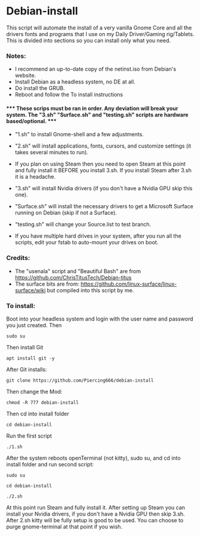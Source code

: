 # Debian-install
This script will automate the install of a very vanilla Gnome Core and all the drivers fonts and programs that I use on my Daily Driver/Gaming rig/Tablets.
This is divided into sections so you can install only what you need.


### Notes:
- I recommend an up-to-date copy of the netinst.iso from Debian's website.
- Install Debian as a headless system, no DE at all.
- Do install the GRUB.
- Reboot and follow the To install instructions

#### *** These scrips must be ran in order. Any deviation will break your system. The "3.sh" "Surface.sh" and "testing.sh" scripts are hardware based/optional. ***
  
- "1.sh" to install Gnome-shell and a few adjustments.
  
- "2.sh" will install applications, fonts, cursors, and customize settings (it takes several minutes to run).

- If you plan on using Steam then you need to open Steam at this point and fully install it BEFORE you install 3.sh. If you install Steam after 3.sh it is a headache.
  
- "3.sh" will install Nvidia drivers (if you don't have a Nvidia GPU skip this one).
  
- "Surface.sh" will install the necessary drivers to get a Microsoft Surface running on Debian (skip if not a Surface).
  
- "testing.sh" will change your Source.list to test branch.
  
- If you have multiple hard drives in your system, after you run all the scripts, edit your fstab to auto-mount your drives on boot.

### Credits:
- The "usenala" script and "Beautiful Bash" are from https://github.com/ChrisTitusTech/Debian-titus
- The surface bits are from: https://github.com/linux-surface/linux-surface/wiki but compiled into this script by me.

 
### To install:

Boot into your headless system and login with the user name and password you just created. Then

``` sudo su ```

Then install Git

``` apt install git -y ```

After Git installs:

``` git clone https://github.com/Piercing666/debian-install ```

Then change the Mod:

``` chmod -R 777 debian-install ```

Then cd into install folder

``` cd debian-install ```

Run the first script

``` ./1.sh ```

After the system reboots openTerminal (not kitty), sudo su, and cd into install folder and run second script:

``` sudo su ```

``` cd debian-install ```

``` ./2.sh ```

At this point run Steam and fully install it. 
After setting up Steam you can install your Nvidia drivers, if you don't have a Nvidia GPU then skip 3.sh.
After 2.sh kitty will be fully setup is good to be used. You can choose to purge gnome-terminal at that point if you wish.
